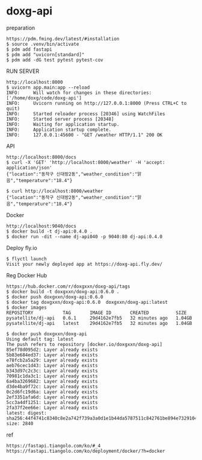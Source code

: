 # doxg-api

preparation

    https://pdm.fming.dev/latest/#installation
    $ source .venv/bin/activate
    $ pdm add fastapi
    $ pdm add "uvicorn[standard]"
    $ pdm add -dG test pytest pytest-cov
  
RUN SERVER

    http://localhost:8000
    $ uvicorn app.main:app --reload
    INFO:     Will watch for changes in these directories: ['/home/doxg/code/doxg-api']
    INFO:     Uvicorn running on http://127.0.0.1:8000 (Press CTRL+C to quit)
    INFO:     Started reloader process [20346] using WatchFiles
    INFO:     Started server process [20348]
    INFO:     Waiting for application startup.
    INFO:     Application startup complete.
    INFO:     127.0.0.1:45600 - "GET /weather HTTP/1.1" 200 OK
    
API

    http://localhost:8000/docs
    $ curl -X 'GET' 'http://localhost:8000/weather' -H 'accept: application/json'
    {"location":"동작구 신대방2동","weather_condition":"맑음","temperature":"18.4"}
    
    $ curl http://localhost:8000/weather
    {"location":"동작구 신대방2동","weather_condition":"맑음","temperature":"18.4"}
    
Docker

    http://localhost:9040/docs
    $ docker build -t dj-api:0.4.0 .
    $ docker run -dit --name dj-api040 -p 9040:80 dj-api:0.4.0

Deploy fly.io
    
    $ flyctl launch
    Visit your newly deployed app at https://doxg-api.fly.dev/
    
Reg Docker Hub

    https://hub.docker.com/r/doxgxxn/doxg-api/tags
    $ docker build -t doxgxxn/doxg-api:0.6.0 .
    $ docker push doxgxxn/doxg-api:0.6.0
    $ docker tag doxgxxn/doxg-api:0.6.0  doxgxxn/doxg-api:latest
    $ docker images
    REPOSITORY           TAG       IMAGE ID       CREATED          SIZE
    pysatellite/dj-api   0.6.1     29d4162e7fb5   32 minutes ago   1.04GB
    pysatellite/dj-api   latest    29d4162e7fb5   32 minutes ago   1.04GB

    $ docker push doxgxxn/doxg-api
    Using default tag: latest
    The push refers to repository [docker.io/doxgxxn/doxg-api]
    85ef78d095d2: Layer already exists
    5b83e684ed37: Layer already exists
    e78fcb2a5a29: Layer already exists
    aeb76cec1d43: Layer already exists
    b343d97c2c3c: Layer already exists
    70981c1da3c1: Layer already exists
    6a4ba3269682: Layer already exists
    d3de4ba9f72c: Layer already exists
    0c2d6fc19d6a: Layer already exists
    2ef3351afa6d: Layer already exists
    5cc3a4df1251: Layer already exists
    2fa37f2ee66e: Layer already exists
    latest: digest: sha256:44f4741c8340c8e2a742f739a3a0d1e1b44da5787511c842761be894e7329104 size: 2840

ref

    https://fastapi.tiangolo.com/ko/#_4
    https://fastapi.tiangolo.com/ko/deployment/docker/?h=docker
